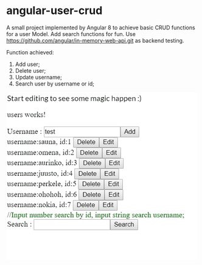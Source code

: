 # angular-user-crud

A small project implemented by Angular 8 to achieve basic CRUD functions for a user Model. Add search functions for fun.
Use https://github.com/angular/in-memory-web-api.git as backend testing.

Function achieved:
  1. Add user;
  2. Delete user;
  3. Update username;
  4. Search user by username or id;

![](user-crud.gif)
